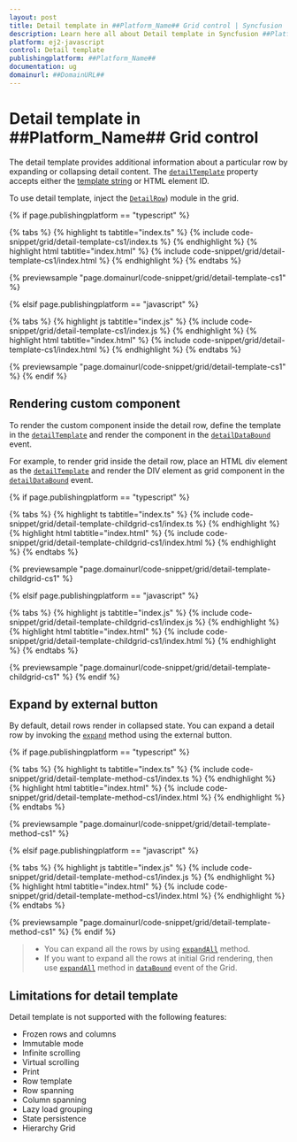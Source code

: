 ```yaml
---
layout: post
title: Detail template in ##Platform_Name## Grid control | Syncfusion
description: Learn here all about Detail template in Syncfusion ##Platform_Name## Grid control of Syncfusion Essential JS 2 and more.
platform: ej2-javascript
control: Detail template 
publishingplatform: ##Platform_Name##
documentation: ug
domainurl: ##DomainURL##
---
```


# Detail template in ##Platform_Name## Grid control

The detail template provides additional information about a particular row by expanding or collapsing detail content. The [`detailTemplate`](../../api/grid/#detailtemplate) property accepts either the [template string](../../common/template-engine) or HTML element ID.

To use detail template, inject the [`DetailRow`](../../api/grid/detailRow)) module in the grid.

{% if page.publishingplatform == "typescript" %}

 {% tabs %}
{% highlight ts tabtitle="index.ts" %}
{% include code-snippet/grid/detail-template-cs1/index.ts %}
{% endhighlight %}
{% highlight html tabtitle="index.html" %}
{% include code-snippet/grid/detail-template-cs1/index.html %}
{% endhighlight %}
{% endtabs %}
        
{% previewsample "page.domainurl/code-snippet/grid/detail-template-cs1" %}

{% elsif page.publishingplatform == "javascript" %}

{% tabs %}
{% highlight js tabtitle="index.js" %}
{% include code-snippet/grid/detail-template-cs1/index.js %}
{% endhighlight %}
{% highlight html tabtitle="index.html" %}
{% include code-snippet/grid/detail-template-cs1/index.html %}
{% endhighlight %}
{% endtabs %}

{% previewsample "page.domainurl/code-snippet/grid/detail-template-cs1" %}
{% endif %}

## Rendering custom component

To render the custom component inside the detail row, define the template in the [`detailTemplate`](../../api/grid/#detailtemplate) and render the component in the [`detailDataBound`](../../api/grid/#detaildatabound-emittypedetaildataboundeventargs) event.

For example, to render grid inside the detail row, place an HTML div element as the [`detailTemplate`](../../api/grid/#detailtemplate) and render the DIV element as grid component in the [`detailDataBound`](../../api/grid/#detaildatabound-emittypedetaildataboundeventargs) event.

{% if page.publishingplatform == "typescript" %}

 {% tabs %}
{% highlight ts tabtitle="index.ts" %}
{% include code-snippet/grid/detail-template-childgrid-cs1/index.ts %}
{% endhighlight %}
{% highlight html tabtitle="index.html" %}
{% include code-snippet/grid/detail-template-childgrid-cs1/index.html %}
{% endhighlight %}
{% endtabs %}
        
{% previewsample "page.domainurl/code-snippet/grid/detail-template-childgrid-cs1" %}

{% elsif page.publishingplatform == "javascript" %}

{% tabs %}
{% highlight js tabtitle="index.js" %}
{% include code-snippet/grid/detail-template-childgrid-cs1/index.js %}
{% endhighlight %}
{% highlight html tabtitle="index.html" %}
{% include code-snippet/grid/detail-template-childgrid-cs1/index.html %}
{% endhighlight %}
{% endtabs %}

{% previewsample "page.domainurl/code-snippet/grid/detail-template-childgrid-cs1" %}
{% endif %}

## Expand by external button

By default, detail rows render in collapsed state. You can expand a detail row by invoking the [`expand`](../../api/grid/detailRow/#expand) method using the external button.

{% if page.publishingplatform == "typescript" %}

 {% tabs %}
{% highlight ts tabtitle="index.ts" %}
{% include code-snippet/grid/detail-template-method-cs1/index.ts %}
{% endhighlight %}
{% highlight html tabtitle="index.html" %}
{% include code-snippet/grid/detail-template-method-cs1/index.html %}
{% endhighlight %}
{% endtabs %}
        
{% previewsample "page.domainurl/code-snippet/grid/detail-template-method-cs1" %}

{% elsif page.publishingplatform == "javascript" %}

{% tabs %}
{% highlight js tabtitle="index.js" %}
{% include code-snippet/grid/detail-template-method-cs1/index.js %}
{% endhighlight %}
{% highlight html tabtitle="index.html" %}
{% include code-snippet/grid/detail-template-method-cs1/index.html %}
{% endhighlight %}
{% endtabs %}

{% previewsample "page.domainurl/code-snippet/grid/detail-template-method-cs1" %}
{% endif %}

> * You can expand all the rows by using [`expandAll`](../../api/grid/detailRow/#expandall) method.
> * If you want to expand all the rows at initial Grid rendering, then use [`expandAll`](../../api/grid/detailRow/#expandall) method in [`dataBound`](../../api/grid/#databound) event of the Grid.

## Limitations for detail template

Detail template is not supported with the following features:

* Frozen rows and columns
* Immutable mode
* Infinite scrolling
* Virtual scrolling
* Print
* Row template
* Row spanning
* Column spanning
* Lazy load grouping
* State persistence
* Hierarchy Grid